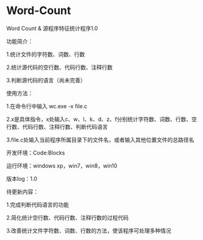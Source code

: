 # Word-Count
Word Count & 源程序特征统计程序1.0


功能简介：

1.统计文件的字符数、词数、行数

2.统计源代码的空行数、代码行数、注释行数

3.判断源代码的语言（尚未完善）


使用方法：

1.在命令行中输入 wc.exe -x file.c

2.x是具体指令，x处输入c、w、l、k、d、z、f分别统计字符数、词数、行数、空行数、代码行数、注释行数、判断代码语言

3.file.c处输入当前程序所属目录下的文件名，或者输入其他位置文件的总路径名


开发环境：Code:Blocks

运行环境：windows xp，win7，win8，win10

版本log：1.0


待更新内容：

1.完成判断代码语言的功能

2.简化统计空行数、代码行数、注释行数的过程代码

3.改善统计文件字符数、词数、行数的方法，使该程序可处理多种情况
